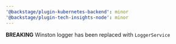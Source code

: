 ```yaml
---
'@backstage/plugin-kubernetes-backend': minor
'@backstage/plugin-tech-insights-node': minor
---
```


**BREAKING** Winston logger has been replaced with `LoggerService`

